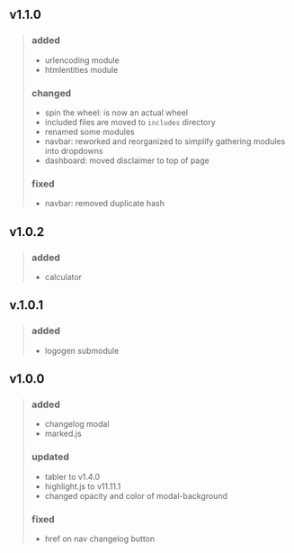 ## **v1.1.0**
> ### added
> * urlencoding module
> * htmlentities module
> ### changed
> * spin the wheel: is now an actual wheel
> * included files are moved to `includes` directory
> * renamed some modules
> * navbar: reworked and reorganized to simplify gathering modules into dropdowns
> * dashboard: moved disclaimer to top of page
> ### fixed
> * navbar: removed duplicate hash

## **v1.0.2**
> ### added
> * calculator

## **v.1.0.1**
> ### added
> * logogen submodule


## **v1.0.0**
> ### added
> * changelog modal
> * marked.js
> ### updated
> * tabler to v1.4.0
> * highlight.js to v11.11.1
> * changed opacity and color of modal-background
> ### fixed
> * href on nav changelog button
